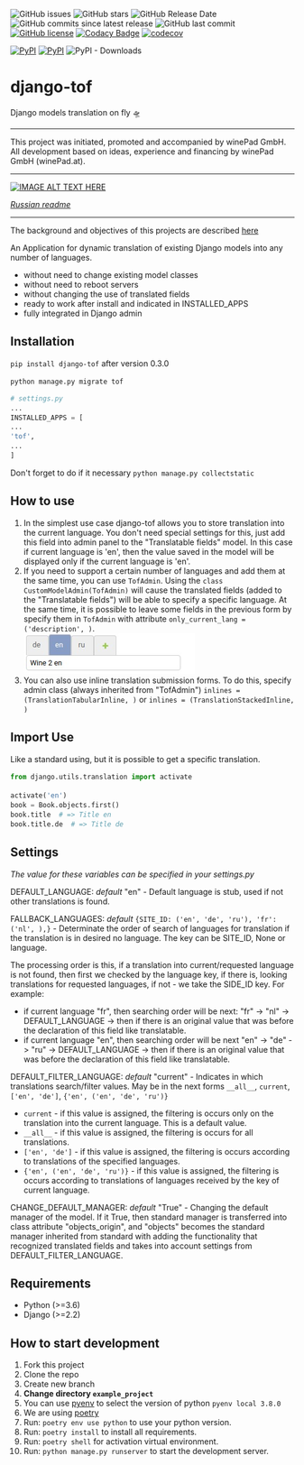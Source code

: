 ![GitHub issues](https://img.shields.io/github/issues/mom1/django-tof.svg)
![GitHub stars](https://img.shields.io/github/stars/mom1/django-tof.svg)
![GitHub Release Date](https://img.shields.io/github/release-date/mom1/django-tof.svg)
![GitHub commits since latest release](https://img.shields.io/github/commits-since/mom1/django-tof/latest.svg)
![GitHub last commit](https://img.shields.io/github/last-commit/mom1/django-tof.svg)
[![GitHub license](https://img.shields.io/github/license/mom1/django-tof)](https://github.com/mom1/django-tof/blob/master/LICENSE)
[![Codacy Badge](https://api.codacy.com/project/badge/Grade/ef1b0b5bb51048a6a03f3cc87798f9f9)](https://www.codacy.com/manual/mom1/django-tof?utm_source=github.com&amp;utm_medium=referral&amp;utm_content=mom1/django-tof&amp;utm_campaign=Badge_Grade)
[![codecov](https://codecov.io/gh/mom1/django-tof/branch/master/graph/badge.svg)](https://codecov.io/gh/mom1/django-tof)

[![PyPI](https://img.shields.io/pypi/v/django-tof.svg)](https://pypi.python.org/pypi/django-tof)
[![PyPI](https://img.shields.io/pypi/pyversions/django-tof.svg)]()
![PyPI - Downloads](https://img.shields.io/pypi/dm/django-tof.svg?label=pip%20installs&logo=python)

# django-tof
Django models translation on fly 🛸️

----
This project was initiated, promoted and accompanied by winePad GmbH. All development based on ideas, experience and financing by winePad GmbH (winePad.at).

----

[![IMAGE ALT TEXT HERE](https://img.youtube.com/vi/i0QJJJEMKSU/0.jpg)](https://www.youtube.com/watch?v=i0QJJJEMKSU)

_[Russian readme](README_ru.md)_

----
The background and objectives of this projects are described [here](https://github.com/mom1/django-tof/wiki/django-tof)

An Application for dynamic translation of existing Django models into any number of languages.

  - without need to change existing model classes
  - without need to reboot servers
  - without changing the use of translated fields
  - ready to work after install and indicated in INSTALLED_APPS
  - fully integrated in Django admin

## Installation

`pip install django-tof` after version 0.3.0

`python manage.py migrate tof`

~~~python
# settings.py
...
INSTALLED_APPS = [
...
'tof',
...
]
~~~
Don't forget to do if it necessary `python manage.py collectstatic`

## How to use

  1. In the simplest use case django-tof allows you to store translation into the current language.
You don't need special settings for this, just add this field into admin panel to the "Translatable fields" model.
In this case if current language is 'en', then the value saved in the model will be displayed only if the current language is 'en'.
  1. If you need to support a certain number of languages and add them at the same time, you can use `TofAdmin`.
Using the `class CustomModelAdmin(TofAdmin)` will cause the translated fields (added to the "Translatable fields") will be able to specify a specific language.
At the same time, it is possible to leave some fields in the previous form by specify them in `TofAdmin` with attribute `only_current_lang = ('description', )`. <br>
![Widget for translatable fields](docs/images/field_with_langs.jpeg)
  1. You can also use inline translation submission forms. To do this, specify admin class (always inherited from "TofAdmin") `inlines = (TranslationTabularInline, )` 
or `inlines = (TranslationStackedInline, )`

## Import Use
Like a standard using, but it is possible to get a specific translation.

~~~python
from django.utils.translation import activate

activate('en')
book = Book.objects.first()
book.title  # => Title en
book.title.de  # => Title de
~~~

## Settings

_The value for these variables can be specified in your settings.py_

DEFAULT_LANGUAGE: _default_ "en" - Default language is stub, used if not other translations is found.

FALLBACK_LANGUAGES: _default_ `{SITE_ID: ('en', 'de', 'ru'), 'fr': ('nl', ),}` - Determinate the order of search of languages for translation if the translation is in desired
no language. The key can be SITE_ID, None or language.

The processing order is this, if a translation into current/requested language is not found, then first we checked by the language key, if there is, looking translations for requested languages,
if not - we take the SIDE_ID key.
For example:

  - if current language "fr", then searching order will be next: "fr" -> "nl" -> DEFAULT_LANGUAGE -> then if there is an original value that was before the declaration of this field like translatable.
  - if current language "en", then searching order will be next "en" -> "de" -> "ru" -> DEFAULT_LANGUAGE -> then if there is an original value that was before the declaration of this field like translatable.

DEFAULT_FILTER_LANGUAGE: _default_ "current" - Indicates in which translations search/filter values. May be in the next forms `__all__`, `current`, `['en', 'de']`, `{'en', ('en', 'de', 'ru')}`

  - `current` - if this value is assigned, the filtering is occurs only on the translation into the current language. This is a default value.
  - `__all__` - if this value is assigned, the filtering is occurs for all translations.
  - `['en', 'de']` - if this value is assigned, the filtering is occurs according to translations of the specified languages.
  - `{'en', ('en', 'de', 'ru')}` - if this value is assigned, the filtering is occurs according to translations of languages received by the key of current language.

CHANGE_DEFAULT_MANAGER: _default_ "True" - Changing the default manager of the model. If it True, then standard manager is transferred into class attribute "objects_origin",
and "objects" becomes the standard manager inherited from standard with adding the functionality that recognized translated fields and takes into account settings from  DEFAULT_FILTER_LANGUAGE.


## Requirements

  - Python (\>=3.6)
  - Django (\>=2.2)

## How to start development

  1. Fork this project
  2. Clone the repo
  3. Create new branch
  4. **Change directory `example_project`**
  5. You can use  [pyenv](https://github.com/pyenv/pyenv) to select the version of python `pyenv local 3.8.0`
  6. We are using [poetry](https://poetry.eustace.io/docs/#installation)
  7. Run: `poetry env use python` to use your python version.
  8. Run: `poetry install` to install all requirements.
  9. Run: `poetry shell` for activation virtual environment.
  10. Run: `python manage.py runserver` to start the development server.
